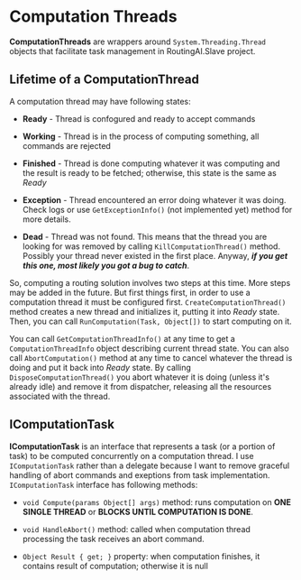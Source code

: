 # Computation Threads #
**ComputationThreads** are wrappers around `System.Threading.Thread` objects that facilitate task management in RoutingAI.Slave project.

## Lifetime of a ComputationThread #

A computation thread may have following states:

- **Ready** - Thread is confogured and ready to accept commands

- **Working** - Thread is in the process of computing something, all commands are rejected

- **Finished** - Thread is done computing whatever it was computing and the result is ready to be fetched; otherwise, this state is the same as *Ready*

- **Exception** - Thread encountered an error doing whatever it was doing. Check logs or use `GetExceptionInfo()` (not implemented yet) method for more details.

- **Dead** - Thread was not found. This means that the thread you are looking for was removed by calling `KillComputationThread()` method. Possibly your thread never existed in the first place. Anyway, ***if you get this one, most likely you got a bug to catch***.

So, computing a routing solution involves two steps at this time. More steps may be added in the future. But first things first, in order to use a computation thread it must be configured first. `CreateComputationThread()` method creates a new thread and initializes it, putting it into *Ready* state. Then, you can call `RunComputation(Task, Object[])` to start computing on it.

You can call `GetComputationThreadInfo()` at any time to get a `ComputationThreadInfo` object describing current thread state. You can also call `AbortComputation()` method at any time to cancel whatever the thread is doing and put it back into *Ready* state. By calling `DisposeComputationThread()` you abort whatever it is doing (unless it's already idle) and remove it from dispatcher, releasing all the resources associated with the thread.

## IComputationTask ##
**IComputationTask** is an interface that represents a task (or a portion of task) to be computed concurrently on a computation thread. I use `IComputationTask` rather than a delegate because I want to remove graceful handling of abort commands and exeptions from task implementation. `IComputationTask` interface has following methods:

- `void Compute(params Object[] args)` method: runs computation on **ONE SINGLE THREAD** or **BLOCKS UNTIL COMPUTATION IS DONE**.

- `void HandleAbort()` method: called when computation thread processing the task receives an abort command.

- `Object Result { get; }` property: when computation finishes, it contains result of computation; otherwise it is null



